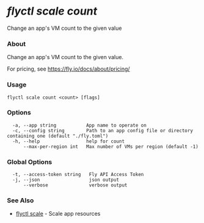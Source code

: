 # _flyctl scale count_

Change an app's VM count to the given value

### About

Change an app's VM count to the given value.

For pricing, see https://fly.io/docs/about/pricing/

### Usage
~~~
flyctl scale count <count> [flags]
~~~

### Options

~~~
  -a, --app string           App name to operate on
  -c, --config string        Path to an app config file or directory containing one (default "./fly.toml")
  -h, --help                 help for count
      --max-per-region int   Max number of VMs per region (default -1)
~~~

### Global Options

~~~
  -t, --access-token string   Fly API Access Token
  -j, --json                  json output
      --verbose               verbose output
~~~

### See Also

* [flyctl scale](/docs/flyctl/scale/)	 - Scale app resources

